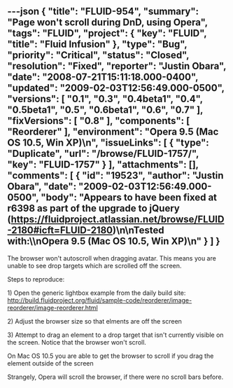 ---json
{
  "title": "FLUID-954",
  "summary": "Page won't scroll during DnD, using Opera",
  "tags": "FLUID",
  "project": {
    "key": "FLUID",
    "title": "Fluid Infusion"
  },
  "type": "Bug",
  "priority": "Critical",
  "status": "Closed",
  "resolution": "Fixed",
  "reporter": "Justin Obara",
  "date": "2008-07-21T15:11:18.000-0400",
  "updated": "2009-02-03T12:56:49.000-0500",
  "versions": [
    "0.1",
    "0.3",
    "0.4beta1",
    "0.4",
    "0.5beta1",
    "0.5",
    "0.6beta1",
    "0.6",
    "0.7"
  ],
  "fixVersions": [
    "0.8"
  ],
  "components": [
    "Reorderer"
  ],
  "environment": "Opera 9.5 (Mac OS 10.5, Win XP)\n",
  "issueLinks": [
    {
      "type": "Duplicate",
      "url": "/browse/FLUID-1757/",
      "key": "FLUID-1757"
    }
  ],
  "attachments": [],
  "comments": [
    {
      "id": "19523",
      "author": "Justin Obara",
      "date": "2009-02-03T12:56:49.000-0500",
      "body": "Appears to have been fixed at r6398 as part of the upgrade to jQuery (<https://fluidproject.atlassian.net/browse/FLUID-2180#icft=FLUID-2180>)\n\nTested with:\\\nOpera 9.5 (Mac OS 10.5, Win XP)\n"
    }
  ]
}
---
The browser won't autoscroll when dragging avatar. This means you are unable to see drop targets which are scrolled off the screen.

Steps to reproduce:

1\) Open the generic lightbox example from the daily build site:\
<http://build.fluidproject.org/fluid/sample-code/reorderer/image-reorderer/image-reorderer.html>

2\) Adjust the browser size so that elments are off the screen

3\) Attempt to drag an element to a drop target that isn't currently visible on the screen. Notice that the browser won't scroll.

On Mac OS 10.5 you are able to get the browser to scroll if you drag the element outside of the screen

Strangely, Opera will scroll the browser, if there were no scroll bars before.

        